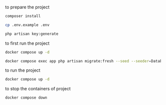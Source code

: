 to prepare the project
```bash
composer install

cp .env.example .env

php artisan key:generate
```

to first run the project
```bash
docker compose up -d

docker compose exec app php artisan migrate:fresh --seed --seeder=DatabaseSeeder
```

to run the project
```bash
docker compose up -d
```

to stop the containers of project
```bash
docker compose down
```
